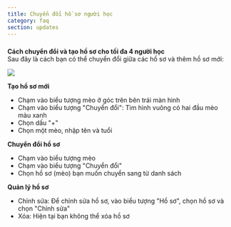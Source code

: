 ```yaml
---
title: Chuyển đổi hồ sơ người học
category: faq
section: updates
---
```

### 


**Cách chuyển đổi và tạo hồ sơ cho tối đa 4 người học**  
Sau đây là cách bạn có thể chuyển đổi giữa các hồ sơ và thêm hồ sơ mới:



![](https://help.studycat.com/hc/article_attachments/32456628954137)



**Tạo hồ sơ mới**


* Chạm vào biểu tượng mèo ở góc trên bên trái màn hình
* Chạm vào biểu tượng "Chuyển đổi": Tìm hình vuông có hai đầu mèo màu xanh
* Chọn dấu "+"
* Chọn một mèo, nhập tên và tuổi


**Chuyển đổi hồ sơ**


* Chạm vào biểu tượng mèo
* Chạm vào biểu tượng "Chuyển đổi"
* Chọn hồ sơ (mèo) bạn muốn chuyển sang từ danh sách


**Quản lý hồ sơ**


* Chỉnh sửa: Để chỉnh sửa hồ sơ, vào biểu tượng "Hồ sơ", chọn hồ sơ và chọn "Chỉnh sửa"
* Xóa: Hiện tại bạn không thể xóa hồ sơ